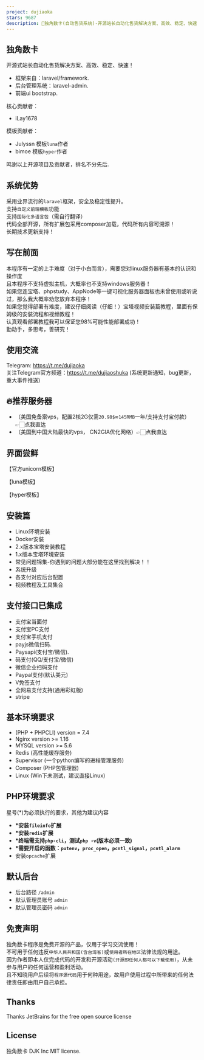 ```yaml
---
project: dujiaoka
stars: 9687
description: 🦄独角数卡(自动售货系统)-开源站长自动化售货解决方案、高效、稳定、快速！🚀🚀🎉🎉
---
```


独角数卡
----

开源式站长自动化售货解决方案、高效、稳定、快速！

-   框架来自：laravel/framework.
-   后台管理系统：laravel-admin.
-   前端ui bootstrap.

核心贡献者：

-   iLay1678

模板贡献者：

-   Julyssn 模板`luna`作者
-   bimoe 模板`hyper`作者

鸣谢以上开源项目及贡献者，排名不分先后.

系统优势
----

采用业界流行的`laravel`框架，安全及稳定性提升。  
支持`自定义前端模板`功能  
支持`国际化多语言包`（需自行翻译）  
代码全部开源，所有扩展包采用composer加载，代码所有内容可溯源！  
长期技术更新支持！

写在前面
----

本程序有一定的上手难度（对于小白而言），需要您对linux服务器有基本的认识和操作度  
且本程序不支持虚拟主机，大概率也不支持windows服务器！  
如果您连宝塔、phpstudy、AppNode等一键可视化服务器面板也未曾使用或听说过，那么我大概率劝您放弃本程序！  
如果您觉得部署有难度，建议仔细阅读（仔细！）宝塔视频安装篇教程，里面有保姆级的安装流程和视频教程！  
认真观看部署教程我可以保证您98%可能性能部署成功！  
勤动手，多思考，善研究！

使用交流
----

Telegram: https://t.me/dujiaoka  
关注Telegram官方频道：https://t.me/dujiaoshuka (系统更新通知，bug更新，重大事件推送)

🔥推荐服务器
-------

-   （美国免备案vps，配置2核2G仅需`20.98$`≈`145RMB`一年/支持支付宝付款）👉🏻点我直达
-   （美国到中国大陆最快的vps， CN2GIA优化网络）👉🏻点我直达

界面尝鲜
----

【官方unicorn模板】

【luna模板】

【hyper模板】  

安装篇
---

-   Linux环境安装
-   Docker安装
-   2.x版本宝塔安装教程
-   1.x版本宝塔环境安装
-   常见问题锦集-你遇到的问题大部分能在这里找到解决！！
-   系统升级
-   各支付对应后台配置
-   视频教程及工具集合

支付接口已集成
-------

-   支付宝当面付
-   支付宝PC支付
-   支付宝手机支付
-   payjs微信扫码.
-   Paysapi(支付宝/微信).
-   码支付(QQ/支付宝/微信)
-   微信企业扫码支付
-   Paypal支付(默认美元)
-   V免签支付
-   全网易支付支持(通用彩虹版)
-   stripe

基本环境要求
------

-   (PHP + PHPCLI) version = 7.4
-   Nginx version >= 1.16
-   MYSQL version >= 5.6
-   Redis (高性能缓存服务)
-   Supervisor (一个python编写的进程管理服务)
-   Composer (PHP包管理器)
-   Linux (Win下未测试，建议直接Linux)

PHP环境要求
-------

星号(\*)为必须执行的要求，其他为建议内容

-   **\*安装`fileinfo`扩展**
-   **\*安装`redis`扩展**
-   **\*终端需支持`php-cli`，测试`php -v`(版本必须一致)**
-   **\*需要开启的函数：`putenv`，`proc_open`，`pcntl_signal`，`pcntl_alarm`**
-   安装`opcache`扩展

默认后台
----

-   后台路径 `/admin`
-   默认管理员账号 `admin`
-   默认管理员密码 `admin`

免责声明
----

独角数卡程序是免费开源的产品，仅用于学习交流使用！  
不可用于任何违反`中华人民共和国(含台湾省)`或`使用者所在地区`法律法规的用途。  
因为作者即本人仅完成代码的开发和开源活动`(开源即任何人都可以下载使用)`，从未参与用户的任何运营和盈利活动。  
且不知晓用户后续将`程序源代码`用于何种用途，故用户使用过程中所带来的任何法律责任即由用户自己承担。

Thanks
------

Thanks JetBrains for the free open source license

License
-------

独角数卡 DJK Inc MIT license.

